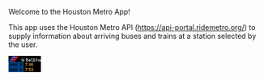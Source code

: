 Welcome to the Houston Metro App!

This app uses the Houston Metro API (https://api-portal.ridemetro.org/) to supply information about arriving buses and trains at a station selected by the user.


![](houstonmetro.webp)
